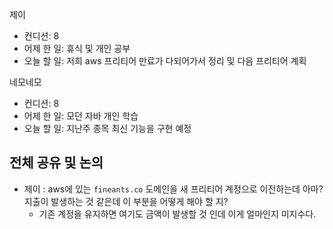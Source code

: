 
제이
- 컨디션: 8
- 어제 한 일: 휴식 및 개인 공부
- 오늘 할 일: 저희 aws 프리티어 만료가 다되어가서 정리 및 다음 프리티어 계획

네모네모
- 컨디션: 8
- 어제 한 일: 모던 자바 개인 학습
- 오늘 할 일:  지난주 종목 최신 기능을 구현 예정

## 전체 공유 및 논의
- 제이 : aws에 있는 `fineants.co` 도메인을 새 프리티어 계정으로 이전하는데 아마? 지출이 발생하는 것 같은데 이 부분을 어떻게 해야 할 지?
	- 기존 계정을 유지하면 여기도 금액이 발생할 것 인데 이게 얼마인지 미지수다.
